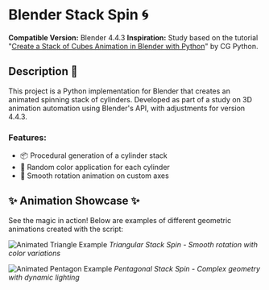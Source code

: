 # Blender Stack Spin 🌀

**Compatible Version:** Blender 4.4.3
**Inspiration:** Study based on the tutorial "[Create a Stack of Cubes Animation in Blender with Python](https://youtu.be/mJU7owctel4?si=tBonEUbn1YwN3MQF)" by CG Python.

## Description 📌
This project is a Python implementation for Blender that creates an animated spinning stack of cylinders. Developed as part of a study on 3D animation automation using Blender's API, with adjustments for version 4.4.3.

### Features:
- 📦 Procedural generation of a cylinder stack
- 🎨 Random color application for each cylinder
- 🔄 Smooth rotation animation on custom axes

## ✨ Animation Showcase ✨
See the magic in action! Below are examples of different geometric animations created with the script:

![Animated Triangle Example](gifs/triangle.gif)
*Triangular Stack Spin - Smooth rotation with color variations*

![Animated Pentagon Example](gifs/pentagon.gif)
*Pentagonal Stack Spin - Complex geometry with dynamic lighting*